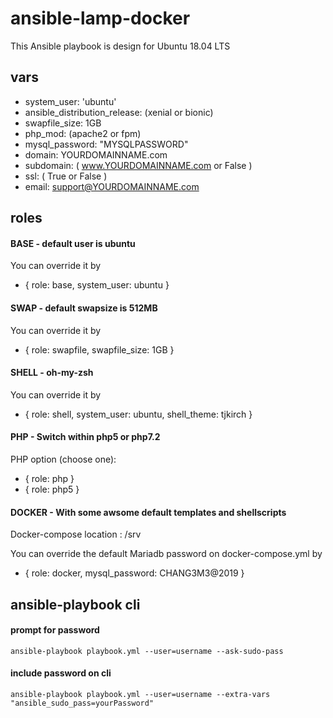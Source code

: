 # ansible-lamp-docker
This Ansible playbook is design for Ubuntu 18.04 LTS

## vars

- system_user: 'ubuntu'
- ansible_distribution_release: (xenial or bionic)
- swapfile_size: 1GB 
- php_mod: (apache2 or fpm)
- mysql_password: "MYSQLPASSWORD"
- domain: YOURDOMAINNAME.com
- subdomain: ( www.YOURDOMAINNAME.com or False )
- ssl: ( True or False )
- email: support@YOURDOMAINNAME.com

## roles

#### BASE - default user is ubuntu
You can override it by
- { role: base, system_user: ubuntu }

#### SWAP - default swapsize is 512MB
You can override it by
- { role: swapfile, swapfile_size: 1GB }

#### SHELL - oh-my-zsh
You can override it by
- { role: shell, system_user: ubuntu, shell_theme: tjkirch }

#### PHP - Switch within php5 or php7.2
PHP option (choose one):
- { role: php }
- { role: php5 }

#### DOCKER - With some awsome default templates and shellscripts
Docker-compose location : /srv

You can override the default Mariadb password on docker-compose.yml by
- { role: docker, mysql_password: CHANG3M3@2019 }

## ansible-playbook cli

#### prompt for password
```
ansible-playbook playbook.yml --user=username --ask-sudo-pass
```

#### include password on cli
```
ansible-playbook playbook.yml --user=username --extra-vars "ansible_sudo_pass=yourPassword"
```